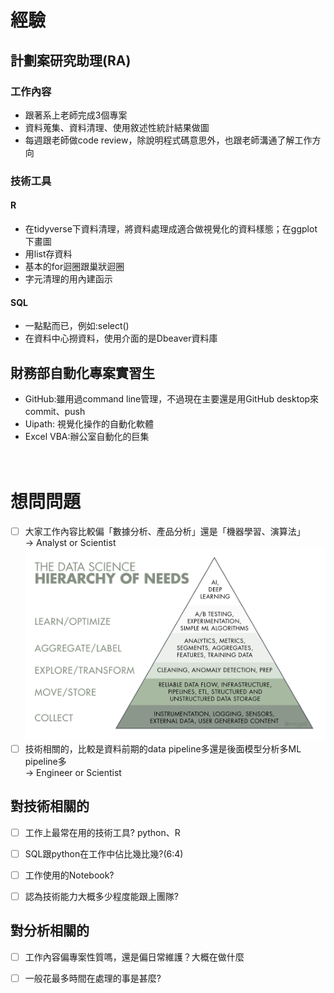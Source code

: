 # 經驗
## 計劃案研究助理(RA)
### 工作內容
- 跟著系上老師完成3個專案
- 資料蒐集、資料清理、使用敘述性統計結果做圖
- 每週跟老師做code review，除說明程式碼意思外，也跟老師溝通了解工作方向

### 技術工具
#### R
- 在tidyverse下資料清理，將資料處理成適合做視覺化的資料樣態；在ggplot下畫圖
- 用list存資料
- 基本的for迴圈跟巢狀迴圈
- 字元清理的用內建函示

#### SQL
- 一點點而已，例如:select()
- 在資料中心撈資料，使用介面的是Dbeaver資料庫

## 財務部自動化專案實習生
- GitHub:雖用過command line管理，不過現在主要還是用GitHub desktop來commit、push
- Uipath: 視覺化操作的自動化軟體
- Excel VBA:辦公室自動化的巨集
<br><br><br>

# 想問問題
- [ ] 大家工作內容比較偏「數據分析、產品分析」還是「機器學習、演算法」<br>
&rarr; Analyst or Scientist
![alt text](./picture/DS需求三角形.png "Data Science")
- [ ] 技術相關的，比較是資料前期的data pipeline多還是後面模型分析多ML pipeline多<br>
&rarr; Engineer or Scientist

## 對技術相關的
- [ ] 工作上最常在用的技術工具? python、R<br>
- [ ] SQL跟python在工作中佔比幾比幾?(6:4)

- [ ] 工作使用的Notebook?<br>
- [ ] 認為技術能力大概多少程度能跟上團隊?<br>
## 對分析相關的
- [ ] 工作內容偏專案性質嗎，還是偏日常維護？大概在做什麼<br>
- [ ] 一般花最多時間在處理的事是甚麼?

